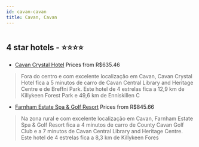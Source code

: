 ```yaml
---
id: cavan-cavan
title: Cavan, Cavan
---
```


<center><img src="https://i.travelapi.com/hotels/5000000/4570000/4568900/4568817/b5454e55_z.jpg" alt="" /></center>


##  4 star hotels - ⭐️⭐️⭐️⭐️

-    [Cavan Crystal Hotel](https://www.hurb.com/br/aud/https://www.hurb.com/br/hotels/cavan/cavan-crystal-hotel-HT-C2EF?cmp=18055) Prices from R$635.46
   > Fora do centro e com excelente localização em Cavan, Cavan Crystal Hotel fica a 5 minutos de carro de Cavan Central Library and Heritage Centre e de Breffni Park.  Este hotel de 4 estrelas fica a 12,9 km de Killykeen Forest Park e 49,6 km de Enniskillen C
-    [Farnham Estate Spa & Golf Resort](https://www.hurb.com/br/aud/https://www.hurb.com/br/hotels/cavan/farnham-estate-spa-golf-resort-HT-DM0C?cmp=18055) Prices from R$845.66
   > Na zona rural e com excelente localização em Cavan, Farnham Estate Spa & Golf Resort fica a 4 minutos de carro de County Cavan Golf Club e a 7 minutos de Cavan Central Library and Heritage Centre.  Este hotel de 4 estrelas fica a 8,3 km de Killykeen Fores
